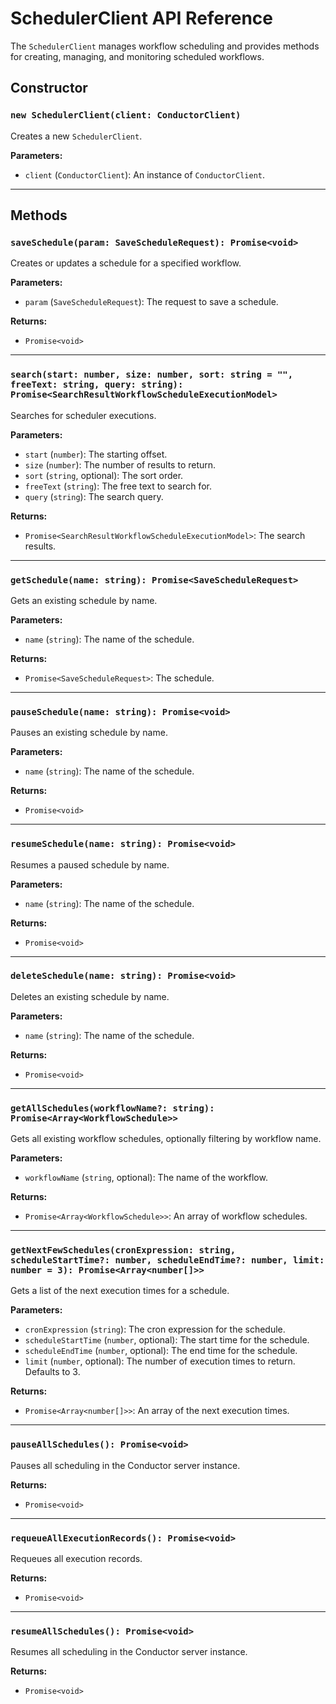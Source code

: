 # SchedulerClient API Reference

The `SchedulerClient` manages workflow scheduling and provides methods for creating, managing, and monitoring scheduled workflows.

## Constructor

### `new SchedulerClient(client: ConductorClient)`

Creates a new `SchedulerClient`.

**Parameters:**

-   `client` (`ConductorClient`): An instance of `ConductorClient`.

---

## Methods

### `saveSchedule(param: SaveScheduleRequest): Promise<void>`

Creates or updates a schedule for a specified workflow.

**Parameters:**

-   `param` (`SaveScheduleRequest`): The request to save a schedule.

**Returns:**

-   `Promise<void>`

---

### `search(start: number, size: number, sort: string = "", freeText: string, query: string): Promise<SearchResultWorkflowScheduleExecutionModel>`

Searches for scheduler executions.

**Parameters:**

-   `start` (`number`): The starting offset.
-   `size` (`number`): The number of results to return.
-   `sort` (`string`, optional): The sort order.
-   `freeText` (`string`): The free text to search for.
-   `query` (`string`): The search query.

**Returns:**

-   `Promise<SearchResultWorkflowScheduleExecutionModel>`: The search results.

---

### `getSchedule(name: string): Promise<SaveScheduleRequest>`

Gets an existing schedule by name.

**Parameters:**

-   `name` (`string`): The name of the schedule.

**Returns:**

-   `Promise<SaveScheduleRequest>`: The schedule.

---

### `pauseSchedule(name: string): Promise<void>`

Pauses an existing schedule by name.

**Parameters:**

-   `name` (`string`): The name of the schedule.

**Returns:**

-   `Promise<void>`

---

### `resumeSchedule(name: string): Promise<void>`

Resumes a paused schedule by name.

**Parameters:**

-   `name` (`string`): The name of the schedule.

**Returns:**

-   `Promise<void>`

---

### `deleteSchedule(name: string): Promise<void>`

Deletes an existing schedule by name.

**Parameters:**

-   `name` (`string`): The name of the schedule.

**Returns:**

-   `Promise<void>`

---

### `getAllSchedules(workflowName?: string): Promise<Array<WorkflowSchedule>>`

Gets all existing workflow schedules, optionally filtering by workflow name.

**Parameters:**

-   `workflowName` (`string`, optional): The name of the workflow.

**Returns:**

-   `Promise<Array<WorkflowSchedule>>`: An array of workflow schedules.

---

### `getNextFewSchedules(cronExpression: string, scheduleStartTime?: number, scheduleEndTime?: number, limit: number = 3): Promise<Array<number[]>>`

Gets a list of the next execution times for a schedule.

**Parameters:**

-   `cronExpression` (`string`): The cron expression for the schedule.
-   `scheduleStartTime` (`number`, optional): The start time for the schedule.
-   `scheduleEndTime` (`number`, optional): The end time for the schedule.
-   `limit` (`number`, optional): The number of execution times to return. Defaults to 3.

**Returns:**

-   `Promise<Array<number[]>>`: An array of the next execution times.

---

### `pauseAllSchedules(): Promise<void>`

Pauses all scheduling in the Conductor server instance.

**Returns:**

-   `Promise<void>`

---

### `requeueAllExecutionRecords(): Promise<void>`

Requeues all execution records.

**Returns:**

-   `Promise<void>`

---

### `resumeAllSchedules(): Promise<void>`

Resumes all scheduling in the Conductor server instance.

**Returns:**

-   `Promise<void>`
